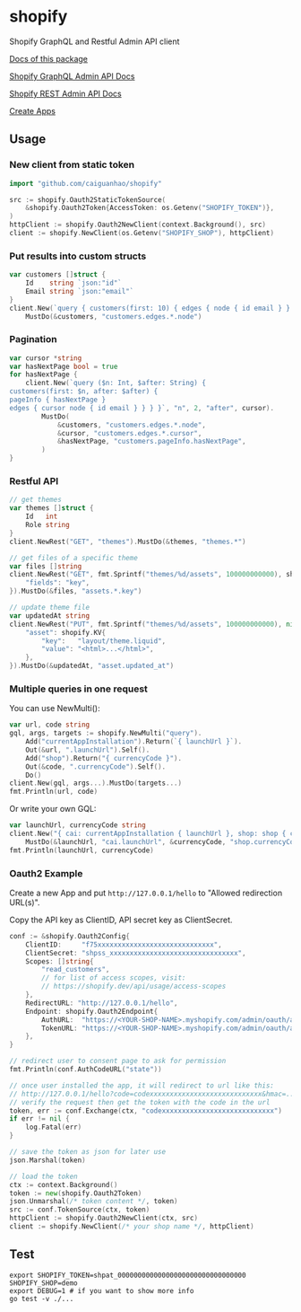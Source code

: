 # shopify

Shopify GraphQL and Restful Admin API client

[Docs of this package](https://pkg.go.dev/github.com/caiguanhao/shopify)

[Shopify GraphQL Admin API Docs](https://shopify.dev/api/admin-graphql)

[Shopify REST Admin API Docs](https://shopify.dev/api/admin-rest)

[Create Apps](https://partners.shopify.com/)

## Usage

### New client from static token

```go
import "github.com/caiguanhao/shopify"

src := shopify.Oauth2StaticTokenSource(
	&shopify.Oauth2Token{AccessToken: os.Getenv("SHOPIFY_TOKEN")},
)
httpClient := shopify.Oauth2NewClient(context.Background(), src)
client := shopify.NewClient(os.Getenv("SHOPIFY_SHOP"), httpClient)
```

### Put results into custom structs

```go
var customers []struct {
	Id    string `json:"id"`
	Email string `json:"email"`
}
client.New(`query { customers(first: 10) { edges { node { id email } } } }`).
	MustDo(&customers, "customers.edges.*.node")
```

### Pagination

```go
var cursor *string
var hasNextPage bool = true
for hasNextPage {
	client.New(`query ($n: Int, $after: String) {
customers(first: $n, after: $after) {
pageInfo { hasNextPage }
edges { cursor node { id email } } } }`, "n", 2, "after", cursor).
		MustDo(
			&customers, "customers.edges.*.node",
			&cursor, "customers.edges.*.cursor",
			&hasNextPage, "customers.pageInfo.hasNextPage",
		)
}
```

### Restful API

```go
// get themes
var themes []struct {
	Id   int
	Role string
}
client.NewRest("GET", "themes").MustDo(&themes, "themes.*")

// get files of a specific theme
var files []string
client.NewRest("GET", fmt.Sprintf("themes/%d/assets", 100000000000), shopify.KV{
	"fields": "key",
}).MustDo(&files, "assets.*.key")

// update theme file
var updatedAt string
client.NewRest("PUT", fmt.Sprintf("themes/%d/assets", 100000000000), nil, shopify.KV{
	"asset": shopify.KV{
		"key":   "layout/theme.liquid",
		"value": "<html>...</html>",
	},
}).MustDo(&updatedAt, "asset.updated_at")
```

### Multiple queries in one request

You can use NewMulti():

```go
var url, code string
gql, args, targets := shopify.NewMulti("query").
	Add("currentAppInstallation").Return(`{ launchUrl }`).
	Out(&url, ".launchUrl").Self().
	Add("shop").Return("{ currencyCode }").
	Out(&code, ".currencyCode").Self().
	Do()
client.New(gql, args...).MustDo(targets...)
fmt.Println(url, code)
```

Or write your own GQL:

```go
var launchUrl, currencyCode string
client.New("{ cai: currentAppInstallation { launchUrl }, shop: shop { currencyCode } }").
	MustDo(&launchUrl, "cai.launchUrl", &currencyCode, "shop.currencyCode")
fmt.Println(launchUrl, currencyCode)
```

### Oauth2 Example

Create a new App and put `http://127.0.0.1/hello` to "Allowed redirection URL(s)".

Copy the API key as ClientID, API secret key as ClientSecret.

```go
conf := &shopify.Oauth2Config{
	ClientID:     "f75xxxxxxxxxxxxxxxxxxxxxxxxxxxxx",
	ClientSecret: "shpss_xxxxxxxxxxxxxxxxxxxxxxxxxxxxxxxx",
	Scopes: []string{
		"read_customers",
		// for list of access scopes, visit:
		// https://shopify.dev/api/usage/access-scopes
	},
	RedirectURL: "http://127.0.0.1/hello",
	Endpoint: shopify.Oauth2Endpoint{
		AuthURL:  "https://<YOUR-SHOP-NAME>.myshopify.com/admin/oauth/authorize",
		TokenURL: "https://<YOUR-SHOP-NAME>.myshopify.com/admin/oauth/access_token",
	},
}

// redirect user to consent page to ask for permission
fmt.Println(conf.AuthCodeURL("state"))

// once user installed the app, it will redirect to url like this:
// http://127.0.0.1/hello?code=codexxxxxxxxxxxxxxxxxxxxxxxxxxxx&hmac=...
// verify the request then get the token with the code in the url
token, err := conf.Exchange(ctx, "codexxxxxxxxxxxxxxxxxxxxxxxxxxxx")
if err != nil {
	log.Fatal(err)
}

// save the token as json for later use
json.Marshal(token)

// load the token
ctx := context.Background()
token := new(shopify.Oauth2Token)
json.Unmarshal(/* token content */, token)
src := conf.TokenSource(ctx, token)
httpClient := shopify.Oauth2NewClient(ctx, src)
client := shopify.NewClient(/* your shop name */, httpClient)
```

## Test

```
export SHOPIFY_TOKEN=shpat_00000000000000000000000000000000 SHOPIFY_SHOP=demo
export DEBUG=1 # if you want to show more info
go test -v ./...
```

